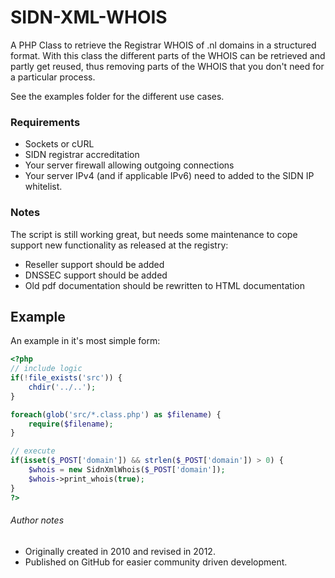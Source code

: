 # SIDN-XML-WHOIS
A PHP Class to retrieve the Registrar WHOIS of .nl domains in a structured format.
With this class the different parts of the WHOIS can be retrieved and partly get reused,
thus removing parts of the WHOIS that you don't need for a particular process.

See the examples folder for the different use cases.

### Requirements
* Sockets or cURL
* SIDN registrar accreditation
* Your server firewall allowing outgoing connections
* Your server IPv4 (and if applicable IPv6) need to added to the SIDN IP whitelist.

### Notes
The script is still working great, but needs some maintenance to cope support new functionality as released at the registry:
* Reseller support should be added
* DNSSEC support should be added
* Old pdf documentation should be rewritten to HTML documentation

## Example
An example in it's most simple form:

```PHP
<?php
// include logic
if(!file_exists('src')) {
    chdir('../..');
}

foreach(glob('src/*.class.php') as $filename) {
    require($filename);
}

// execute
if(isset($_POST['domain']) && strlen($_POST['domain']) > 0) {
	$whois = new SidnXmlWhois($_POST['domain']);
	$whois->print_whois(true);
}
?>
```

###### Author notes
* Originally created in 2010 and revised in 2012.
* Published on GitHub for easier community driven development.